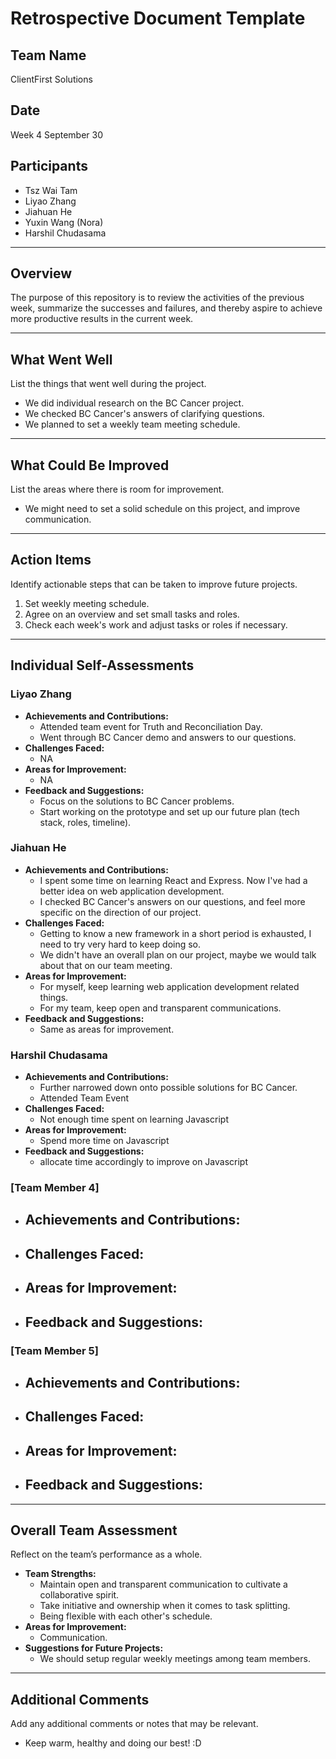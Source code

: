 # Retrospective Document Template

## Team Name
ClientFirst Solutions

## Date
Week 4 September 30

## Participants
- Tsz Wai Tam
- Liyao Zhang
- Jiahuan He
- Yuxin Wang (Nora)
- Harshil Chudasama

---

## Overview
The purpose of this repository is to review the activities of the previous week, summarize the successes and failures, and thereby aspire to achieve more productive results in the current week.

---

## What Went Well
List the things that went well during the project.
- We did individual research on the BC Cancer project.
- We checked BC Cancer's answers of clarifying questions.
- We planned to set a weekly team meeting schedule.

---

## What Could Be Improved
List the areas where there is room for improvement.
- We might need to set a solid schedule on this project, and improve communication.

---

## Action Items
Identify actionable steps that can be taken to improve future projects.
1. Set weekly meeting schedule.
2. Agree on an overview and set small tasks and roles.
3. Check each week's work and adjust tasks or roles if necessary.

---

## Individual Self-Assessments
### Liyao Zhang
- **Achievements and Contributions:**
  - Attended team event for Truth and Reconciliation Day.
  - Went through BC Cancer demo and answers to our questions.
- **Challenges Faced:**
  - NA
- **Areas for Improvement:**
  - NA
- **Feedback and Suggestions:**
  - Focus on the solutions to BC Cancer problems.
  - Start working on the prototype and set up our future plan (tech stack, roles, timeline).

### Jiahuan He
- **Achievements and Contributions:**
  - I spent some time on learning React and Express. Now I've had a better idea on web application development.
  - I checked BC Cancer's answers on our questions, and feel more specific on the direction of our project.
- **Challenges Faced:**
  - Getting to know a new framework in a short period is exhausted, I need to try very hard to keep doing so.
  - We didn't have an overall plan on our project, maybe we would talk about that on our team meeting.
- **Areas for Improvement:**
  - For myself, keep learning web application development related things.
  - For my team, keep open and transparent communications.
- **Feedback and Suggestions:**
  - Same as areas for improvement.

### Harshil Chudasama
- **Achievements and Contributions:**
  - Further narrowed down onto possible solutions for BC Cancer.
  - Attended Team Event
- **Challenges Faced:**
  - Not enough time spent on learning Javascript
- **Areas for Improvement:**
  - Spend more time on Javascript
- **Feedback and Suggestions:**
  - allocate time accordingly to improve on Javascript

### [Team Member 4]
- **Achievements and Contributions:**
  -
- **Challenges Faced:**
  -
- **Areas for Improvement:**
  -
- **Feedback and Suggestions:**
  -

### [Team Member 5]
- **Achievements and Contributions:**
  -
- **Challenges Faced:**
  -
- **Areas for Improvement:**
  -
- **Feedback and Suggestions:**
  -

---

## Overall Team Assessment
Reflect on the team’s performance as a whole.
- **Team Strengths:**
  - Maintain open and transparent communication to cultivate a collaborative spirit.
  - Take initiative and ownership when it comes to task splitting.
  - Being flexible with each other's schedule.
- **Areas for Improvement:**
  - Communication.
- **Suggestions for Future Projects:**
  - We should setup regular weekly meetings among team members.

---

## Additional Comments
Add any additional comments or notes that may be relevant.
- Keep warm, healthy and doing our best! :D
